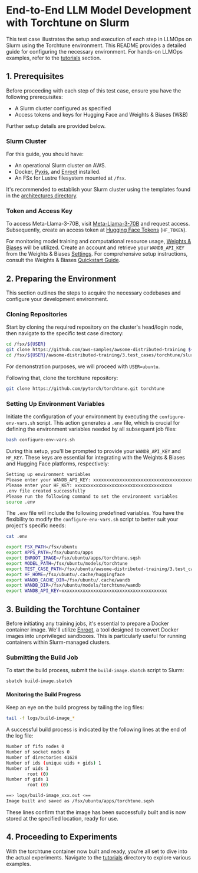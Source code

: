 # End-to-End LLM Model Development with Torchtune on Slurm <!-- omit in toc -->

This test case illustrates the setup and execution of each step in LLMOps on Slurm using the Torchtune environment. This README provides a detailed guide for configuring the necessary environment. For hands-on LLMOps examples, refer to the [tutorials](./tutorials) section.

## 1. Prerequisites

Before proceeding with each step of this test case, ensure you have the following prerequisites:

* A Slurm cluster configured as specified
* Access tokens and keys for Hugging Face and Weights & Biases (W&B)

Further setup details are provided below.

### Slurm Cluster

For this guide, you should have:

* An operational Slurm cluster on AWS.
* Docker, [Pyxis](https://github.com/NVIDIA/pyxis), and [Enroot](https://github.com/NVIDIA/enroot) installed.
* An FSx for Lustre filesystem mounted at `/fsx`.

It's recommended to establish your Slurm cluster using the templates found in the [architectures directory](../../../1.architectures).

### Token and Access Key

To access Meta-Llama-3-70B, visit [Meta-Llama-3-70B](https://huggingface.co/meta-llama/Meta-Llama-3-70B) and request access. Subsequently, create an access token at [Hugging Face Tokens](https://huggingface.co/settings/tokens) (`HF_TOKEN`).

For monitoring model training and computational resource usage, [Weights & Biases](https://wandb.ai/) will be utilized. Create an account and retrieve your `WANDB_API_KEY` from the Weights & Biases [Settings](https://wandb.ai/settings). For comprehensive setup instructions, consult the Weights & Biases [Quickstart Guide](https://docs.wandb.ai/quickstart).

## 2. Preparing the Environment

This section outlines the steps to acquire the necessary codebases and configure your development environment.

### Cloning Repositories

Start by cloning the required repository on the cluster's head/login node, then navigate to the specific test case directory:

```bash
cd /fsx/${USER}
git clone https://github.com/aws-samples/awsome-distributed-training ${FSX_PATH}/${USER}/awsome-distributed-training
cd /fsx/${USER}/awsome-distributed-training/3.test_cases/torchtune/slurm
```

For demonstration purposes, we will proceed with `USER=ubuntu`.

Following that, clone the torchtune repository:

```bash
git clone https://github.com/pytorch/torchtune.git torchtune
```

### Setting Up Environment Variables

Initiate the configuration of your environment by executing the `configure-env-vars.sh` script. This action generates a `.env` file, which is crucial for defining the environment variables needed by all subsequent job files:

```bash
bash configure-env-vars.sh
```

During this setup, you'll be prompted to provide your `WANDB_API_KEY` and `HF_KEY`. These keys are essential for integrating with the Weights & Biases and Hugging Face platforms, respectively:

```bash
Setting up environment variables
Please enter your WANDB_API_KEY: xxxxxxxxxxxxxxxxxxxxxxxxxxxxxxxxxxxxxxxx
Please enter your HF_KEY: xxxxxxxxxxxxxxxxxxxxxxxxxxxxxxxxxxxxx
.env file created successfully
Please run the following command to set the environment variables
source .env
```

The `.env` file will include the following predefined variables. You have the flexibility to modify the `configure-env-vars.sh` script to better suit your project's specific needs:

```bash
cat .env
```

```bash
export FSX_PATH=/fsx/ubuntu
export APPS_PATH=/fsx/ubuntu/apps
export ENROOT_IMAGE=/fsx/ubuntu/apps/torchtune.sqsh
export MODEL_PATH=/fsx/ubuntu/models/torchtune
export TEST_CASE_PATH=/fsx/ubuntu/awsome-distributed-training/3.test_cases/torchtune/slurm
export HF_HOME=/fsx/ubuntu/.cache/huggingface
export WANDB_CACHE_DIR=/fsx/ubuntu/.cache/wandb
export WANDB_DIR=/fsx/ubuntu/models/torchtune/wandb
export WANDB_API_KEY=xxxxxxxxxxxxxxxxxxxxxxxxxxxxxxxxxxxxxxxx
```

## 3. Building the Torchtune Container

Before initiating any training jobs, it's essential to prepare a Docker container image. We'll utilize [Enroot](https://github.com/NVIDIA/enroot), a tool designed to convert Docker images into unprivileged sandboxes. This is particularly useful for running containers within Slurm-managed clusters.

### Submitting the Build Job

To start the build process, submit the `build-image.sbatch` script to Slurm:

```bash
sbatch build-image.sbatch
```

#### Monitoring the Build Progress

Keep an eye on the build progress by tailing the log files:

```bash
tail -f logs/build-image_*
```

A successful build process is indicated by the following lines at the end of the log file:

```bash
Number of fifo nodes 0
Number of socket nodes 0
Number of directories 41628
Number of ids (unique uids + gids) 1
Number of uids 1
        root (0)
Number of gids 1
        root (0)

==> logs/build-image_xxx.out <==
Image built and saved as /fsx/ubuntu/apps/torchtune.sqsh
```
These lines confirm that the image has been successfully built and is now stored at the specified location, ready for use.

## 4. Proceeding to Experiments

With the torchtune container now built and ready, you're all set to dive into the actual experiments. Navigate to the [tutorials](./tutorials) directory to explore various examples.





